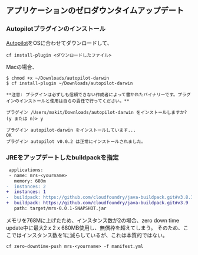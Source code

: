 ## アプリケーションのゼロダウンタイムアップデート

### Autopilotプラグインのインストール

[Autopilot](https://github.com/contraband/autopilot/releases)をOSに合わせてダウンロードして、

```
cf install-plugin <ダウンロードしたファイル>
```


Macの場合、

``` console
$ chmod +x ~/Downloads/autopilot-darwin 
$ cf install-plugin ~/Downloads/autopilot-darwin 

**注意: プラグインは必ずしも信頼できない作成者によって書かれたバイナリーです。プラグインのインストールと使用は自らの責任で行ってください。**

プラグイン /Users/makit/Downloads/autopilot-darwin をインストールしますか? (y または n)> y

プラグイン autopilot-darwin をインストールしています...
OK
プラグイン autopilot v0.0.2 は正常にインストールされました。
```

### JREをアップデートしたbuildpackを指定

``` diff
 applications:
 - name: mrs-<yourname>
   memory: 680m
-  instances: 2
+  instances: 1
-  buildpack: https://github.com/cloudfoundry/java-buildpack.git#v3.8.1
+  buildpack: https://github.com/cloudfoundry/java-buildpack.git#v3.9
   path: target/mrs-0.0.1-SNAPSHOT.jar
```

メモリを768Mに上げたため、インスタンス数が2の場合、zero down time update中に最大2 x 2 x 680MB使用し、無償枠を超えてしまう。
そのため、ここではインスタンス数を1に減らしているが、これは本質的ではない。

```
cf zero-downtime-push mrs-<yourname> -f manifest.yml
```
